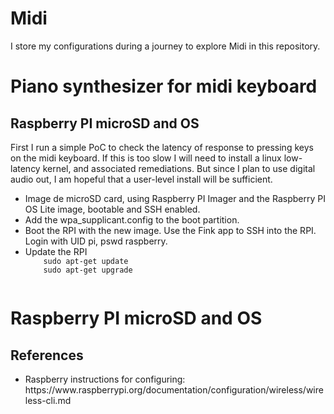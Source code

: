 # Midi
I store my configurations during a journey to explore Midi in this repository.

<h1>Piano synthesizer for midi keyboard</h1>
<h2>Raspberry PI microSD and OS</h2>
First I run a simple PoC to check the latency of response to pressing keys on the midi keyboard. If this is too slow I will need to install a linux low-latency kernel, and associated remediations. But since I plan to use digital audio out, I am hopeful that a user-level install will be sufficient.
<ul>
  <li>Image de microSD card, using Raspberry PI Imager and the Raspberry PI OS Lite image, bootable and SSH enabled.</li>
  <li>Add the wpa_supplicant.config to the boot partition.</li>
  <li>Boot the RPI with the new image. Use the Fink app to SSH into the RPI. Login with UID pi, pswd raspberry.</li>
  <li>Update the RPI
  <code>
    sudo apt-get update
    sudo apt-get upgrade
  </code>
  </li>
</ul>
<h1>Raspberry PI microSD and OS</h1>

<h2>References</h2>
<ul>
  <li>Raspberry instructions for configuring: https://www.raspberrypi.org/documentation/configuration/wireless/wireless-cli.md  </li>
</ul>

